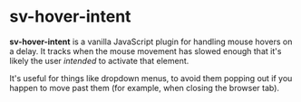 sv-hover-intent
=================================================

**sv-hover-intent** is a vanilla JavaScript plugin for handling mouse hovers on a delay. It tracks when the mouse movement has slowed enough that it's likely the user *intended* to activate that element.

It's useful for things like dropdown menus, to avoid them popping out if you happen to move past them (for example, when closing the browser tab).
